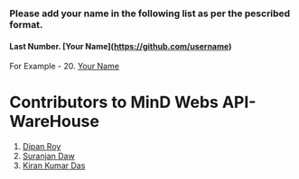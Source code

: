 ### Please add your name in the following list as per the pescribed format.
#### Last Number. \[Your Name\]\(https://github.com/username) 
For Example - 20. [Your Name](https://github.com/username) 

# Contributors to MinD Webs API-WareHouse
1. [Dipan Roy](https://github.com/dipan29)
2. [Suranjan Daw](https://github.com/SuranjanDaw)
3. [Kiran Kumar Das](https://github.com/224alpha)
